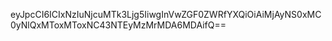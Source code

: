 eyJpcCI6ICIxNzIuNjcuMTk3Ljg5IiwgInVwZGF0ZWRfYXQiOiAiMjAyNS0xMC0yNlQxMToxMToxNC43NTEyMzMrMDA6MDAifQ==
